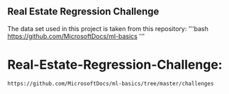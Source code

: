 ## Real Estate Regression Challenge

The data set used in this project is taken from this repository:
'''bash
https://github.com/MicrosoftDocs/ml-basics
'''

# Real-Estate-Regression-Challenge:
```bash
https://github.com/MicrosoftDocs/ml-basics/tree/master/challenges
```
